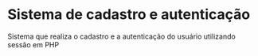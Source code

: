 # Sistema de cadastro e autenticação
Sistema que realiza o cadastro e a autenticação do usuário utilizando sessão em PHP
